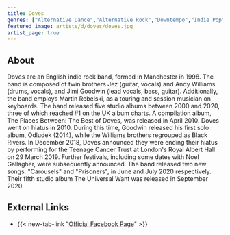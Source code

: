 ```yaml
---
title: Doves
genres: ["Alternative Dance","Alternative Rock","Downtempo","Indie Pop","Indie Rock","Trip Hop","Dream Pop","Post-Britpop"]
featured_image: artists/d/doves/doves.jpg
artist_page: true
---
```

## About

Doves are an English indie rock band, formed in Manchester in 1998. The band is composed of twin brothers Jez (guitar, vocals) and Andy Williams (drums, vocals), and Jimi Goodwin (lead vocals, bass, guitar). Additionally, the band employs Martin Rebelski, as a touring and session musician on keyboards. The band released five studio albums between 2000 and 2020, three of which reached #1 on the UK album charts. A compilation album, The Places Between: The Best of Doves, was released in April 2010.
Doves went on hiatus in 2010. During this time, Goodwin released his first solo album, Odludek (2014), while the Williams brothers regrouped as Black Rivers. In December 2018, Doves announced they were ending their hiatus by performing for the Teenage Cancer Trust at London's Royal Albert Hall on 29 March 2019. Further festivals, including some dates with Noel Gallagher, were subsequently announced. The band released two new songs: "Carousels" and "Prisoners", in June and July 2020 respectively. Their fifth studio album The Universal Want was released in September 2020.



## External Links

- {{< new-tab-link "[Official Facebook Page](https://www.facebook.com/Doves)" >}}

